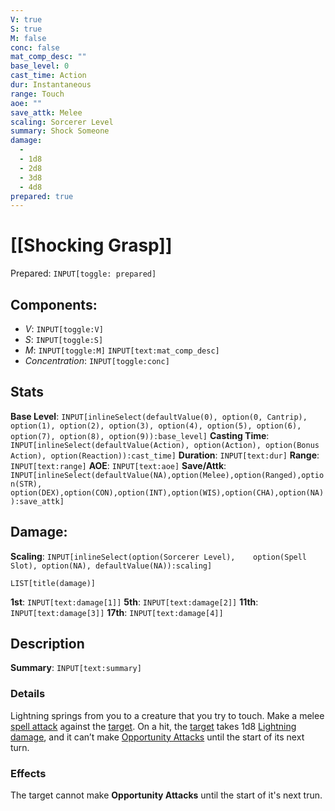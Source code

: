 ```yaml
---
V: true
S: true
M: false
conc: false
mat_comp_desc: ""
base_level: 0
cast_time: Action
dur: Instantaneous
range: Touch
aoe: ""
save_attk: Melee
scaling: Sorcerer Level
summary: Shock Someone
damage:
  - 
  - 1d8
  - 2d8
  - 3d8
  - 4d8
prepared: true
---
```

# [[Shocking Grasp]]
Prepared: `INPUT[toggle: prepared]`
## **Components**:
 - *V*: `INPUT[toggle:V]`
 - *S*: `INPUT[toggle:S]`
 - *M*: `INPUT[toggle:M]` `INPUT[text:mat_comp_desc]`
- *Concentration*: `INPUT[toggle:conc]`

## **Stats**
**Base Level**: `INPUT[inlineSelect(defaultValue(0), option(0, Cantrip), option(1), option(2), option(3), option(4), option(5), option(6), option(7), option(8), option(9)):base_level]`
**Casting Time**: `INPUT[inlineSelect(defaultValue(Action), option(Action), option(Bonus Action), option(Reaction)):cast_time]`
**Duration**: `INPUT[text:dur]`
**Range**: `INPUT[text:range]`
**AOE**: `INPUT[text:aoe]`
**Save/Attk**:  `INPUT[inlineSelect(defaultValue(NA),option(Melee),option(Ranged),option(STR),	option(DEX),option(CON),option(INT),option(WIS),option(CHA),option(NA)):save_attk]`

## **Damage**:
**Scaling**: `INPUT[inlineSelect(option(Sorcerer Level),	option(Spell Slot), option(NA), defaultValue(NA)):scaling]`
```meta-bind
LIST[title(damage)]
```
**1st**: `INPUT[text:damage[1]]`
**5th**: `INPUT[text:damage[2]]`
**11th**: `INPUT[text:damage[3]]`
**17th**: `INPUT[text:damage[4]]`
## **Description**

**Summary**: `INPUT[text:summary]`
### Details

Lightning springs from you to a creature that you try to touch. Make a melee [spell attack](https://roll20.net/compendium/dnd5e/Rules:Rules%20Definitions?expansion=32231#Spell%20Attack) against the [target](https://roll20.net/compendium/dnd5e/Rules:Rules%20Definitions?expansion=32231#Target). On a hit, the [target](https://roll20.net/compendium/dnd5e/Rules:Rules%20Definitions?expansion=32231#Target) takes 1d8 [Lightning damage](https://roll20.net/compendium/dnd5e/Rules:Rules%20Definitions?expansion=32231#Damage%20Types), and it can’t make [Opportunity Attacks](https://roll20.net/compendium/dnd5e/Rules:Rules%20Definitions?expansion=32231#Opportunity%20Attacks) until the start of its next turn.
### Effects

The target cannot make **Opportunity Attacks** until the start of it's next trun.